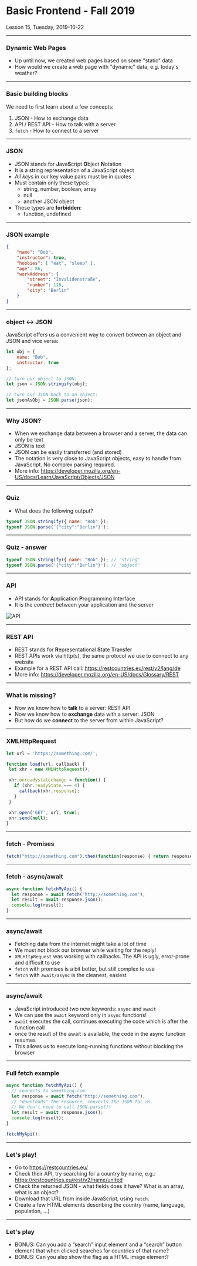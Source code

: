 <!-- .slide: id="lesson15" -->

# Basic Frontend - Fall 2019

Lesson 15, Tuesday, 2019-10-22

---

### Dynamic Web Pages

* Up until now, we created web pages based on some "static" data
* How would we create a web page with "dynamic" data, e.g. today's weather?

---

### Basic building blocks

We need to first learn about a few concepts:

1. JSON - How to exchange data
1. API / REST API - How to talk with a server
1. `fetch` - How to connect to a server

---

### JSON

* JSON stands for **J**ava**S**cript **O**bject **N**otation
* It is a string representation of a JavaScript object
* All *keys* in our key value pairs must be in quotes
* Must contain only these types:
   * string, number, boolean, array
   * null
   * another JSON object
* These types are **forbidden**:
   * function, undefined

---

### JSON example

```json
{
    "name": "Bob",
    "instructor": true,
    "hobbies": [ "eat", "sleep" ],
    "age": 86,
    "workAddress": {
        "street": "Invalidenstraße",
        "number": 116,
        "city": "Berlin"
    }
}
```

---

### object <-> JSON

JavaScript offers us a convenient way to convert between an object and JSON and vice versa:

```js
let obj = {
    name: "Bob",
    instructor: true
};

// turn our object to JSON:
let json = JSON.stringify(obj);

// turn our JSON back to an object:
let jsonAsObj = JSON.parse(json);
```

---

### Why JSON?

* When we exchange data between a browser and a server, the data can only be text
* JSON is text
* JSON can be easily transferred (and stored)
* The notation is very close to JavaScript objects, easy to handle from JavaScript. No complex parsing required.
* More info: https://developer.mozilla.org/en-US/docs/Learn/JavaScript/Objects/JSON

---

### Quiz

* What does the following output?

```js
typeof JSON.stringify({ name: "Bob" });
typeof JSON.parse('{"city":"Berlin"}');
```

---

### Quiz - answer

```js
typeof JSON.stringify({ name: "Bob" }); // "string"
typeof JSON.parse('{"city":"Berlin"}'); // "object"
```

---

### API

* API stands for **A**pplication **P**rogramming **I**nterface
* It is the *contract* between your application and the server

![API](images/API.png) <!-- .element height="400px" width="400px" -->

---

### REST API

* REST stands for **R**epresentational **S**tate **T**ransfer
* REST APIs work via http(s), the same protocol we use to connect to any website
* Example for a REST API call: https://restcountries.eu/rest/v2/lang/de
* More info: https://developer.mozilla.org/en-US/docs/Glossary/REST

---

### What is missing?

* Now we know how to **talk** to a server: REST API
* Now we know how to **exchange** data with a server: JSON
* But how do we **connect** to the server from within JavaScript?

---

### XMLHttpRequest

```js
let url = 'https://something.com/';

function load(url, callback) {
 let xhr = new XMLHttpRequest();

 xhr.onreadystatechange = function() {
   if (xhr.readyState === 4) {
     callback(xhr.response);
   }
 }

 xhr.open('GET', url, true);
 xhr.send(null);
}
```

---

### fetch - Promises

```js
fetch("http://something.com").then(function(response) { return response.json(); }).then(function(json) { console.log("got json: " + json); });
```

---

### fetch - async/await

```js
async function fetchMyApi() {
  let response = await fetch("http://something.com");
  let result = await response.json();
  console.log(result);
}
```

---

### async/await

* Fetching data from the internet might take a lot of time
* We must not block our browser while waiting for the reply!
* `XMLHttpRequest` was working with callbacks. The API is ugly, error-prone and difficult to use
* `fetch` with promises is a bit better, but still complex to use
* `fetch` with `await/async` is the cleanest, easiest

---

### async/await

* JavaScript introduced two new keywords: `async` and `await`
* We can use the `await` keyword only in `async` functions!
* `await` executes the call, continues executing the code which is after the function call
* once the result of the await is available, the code in the async function resumes
* This allows us to execute long-running functions without blocking the browser

---

### Full fetch example

```js
async function fetchMyApi() {
  // connects to something.com
  let response = await fetch("http://something.com");
  // "downloads" the resource, converts the JSON for us.
  // We don't need to call JSON.parse()!
  let result = await response.json();
  console.log(result);
}

fetchMyApi();
```

---

### Let's play!

* Go to https://restcountries.eu/
* Check their API, try searching for a country by name, e.g.: https://restcountries.eu/rest/v2/name/united
* Check the returned JSON - what fields does it have? What is an array, what is an object?
* Download that URL from inside JavaScript, using `fetch`.
* Create a few HTML elements describing the country (name, language, population, ...)

---

### Let's play

* BONUS: Can you add a “search” input element and a “search” button element that when clicked searches for countries of that name?
* BONUS: Can you also show the flag as a HTML image element?
